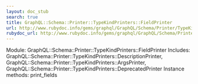 ```yaml
---
layout: doc_stub
search: true
title: GraphQL::Schema::Printer::TypeKindPrinters::FieldPrinter
url: http://www.rubydoc.info/gems/graphql/GraphQL/Schema/Printer/TypeKindPrinters/FieldPrinter
rubydoc_url: http://www.rubydoc.info/gems/graphql/GraphQL/Schema/Printer/TypeKindPrinters/FieldPrinter
---
```


Module: GraphQL::Schema::Printer::TypeKindPrinters::FieldPrinter
Includes:
GraphQL::Schema::Printer::TypeKindPrinters::DescriptionPrinter,
GraphQL::Schema::Printer::TypeKindPrinters::ArgsPrinter,
GraphQL::Schema::Printer::TypeKindPrinters::DeprecatedPrinter
Instance methods:
print_fields

